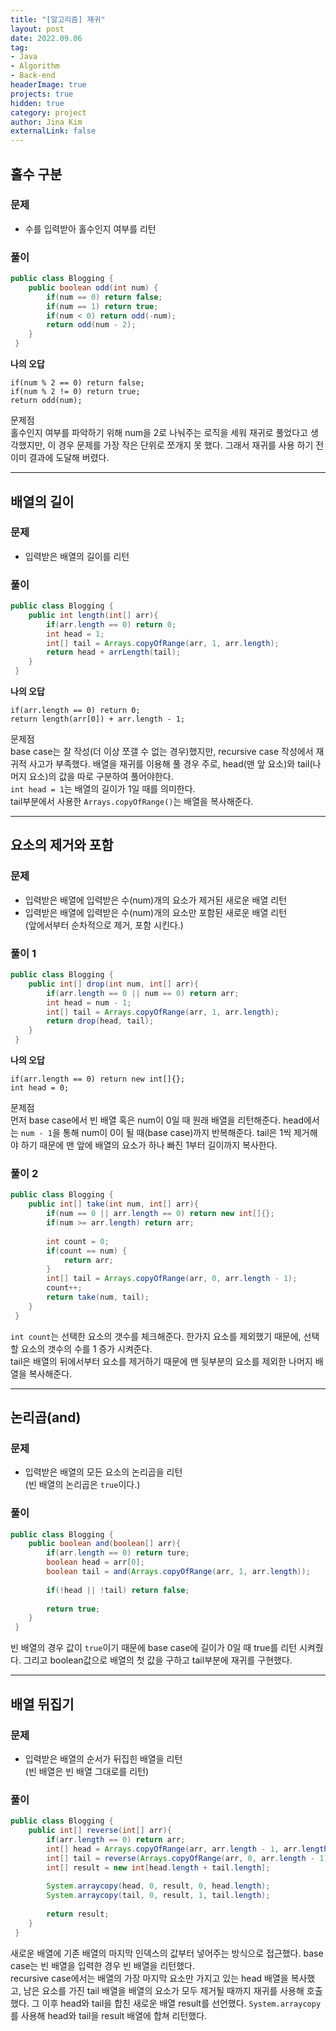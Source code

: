 ```yaml
---
title: "[알고리즘] 재귀"
layout: post
date: 2022.09.06
tag:
- Java
- Algorithm
- Back-end
headerImage: true
projects: true
hidden: true 
category: project
author: Jina Kim
externalLink: false
---
```


## 홀수 구분  
### 문제  
- 수를 입력받아 홀수인지 여부를 리턴   

### 풀이  
```java
public class Blogging {
	public boolean odd(int num) {
    	if(num == 0) return false;
        if(num == 1) return true;
        if(num < 0) return odd(-num);
        return odd(num - 2);
    }
 }
``` 
  
**나의 오답**   
```
if(num % 2 == 0) return false;
if(num % 2 != 0) return true;
return odd(num);
```
문제점  
홀수인지 여부를 파악하기 위해 num을 2로 나눠주는 로직을 세워 재귀로 풀었다고 생각했지만, 이 경우 문제를 가장 작은 단위로 쪼개지 못 했다. 그래서 재귀를 사용 하기 전 이미 결과에 도달해 버렸다.

-----
## 배열의 길이  
### 문제  
- 입력받은 배열의 길이를 리턴   

### 풀이  
```java
public class Blogging {
	public int length(int[] arr){
    	if(arr.length == 0) return 0;
        int head = 1;
        int[] tail = Arrays.copyOfRange(arr, 1, arr.length);
        return head + arrLength(tail);
	}
 }
```

**나의 오답**   
```
if(arr.length == 0) return 0;
return length(arr[0]) + arr.length - 1;
```
문제점  
base case는 잘 작성(더 이상 쪼갤 수 없는 경우)했지만, recursive case 작성에서 재귀적 사고가 부족했다. 배열을 재귀를 이용해 풀 경우 주로, head(맨 앞 요소)와 tail(나머지 요소)의 값을 따로 구분하여 풀어야한다.   
`int head = 1`는 배열의 길이가 1일 때를 의미한다.   
tail부분에서 사용한 `Arrays.copyOfRange()`는 배열을 복사해준다.   

-----
## 요소의 제거와 포함
### 문제  
- 입력받은 배열에 입력받은 수(num)개의 요소가 제거된 새로운 배열 리턴   
- 입력받은 배열에 입력받은 수(num)개의 요소만 포함된 새로운 배열 리턴   
(앞에서부터 순차적으로 제거, 포함 시킨다.)  

### 풀이 1  
```java
public class Blogging {
	public int[] drop(int num, int[] arr){
    	if(arr.length == 0 || num == 0) return arr;
        int head = num - 1;
        int[] tail = Arrays.copyOfRange(arr, 1, arr.length);
        return drop(head, tail);
	}
 }
```

**나의 오답**   
```
if(arr.length == 0) return new int[]{};
int head = 0;
```
문제점   
먼저 base case에서 빈 배열 혹은 num이 0일 때 원래 배열을 리턴해준다. head에서는 `num - 1`을 통해 num이 0이 될 때(base case)까지 반복해준다. tail은 1씩 제거해야 하기 때문에 맨 앞에 배열의 요소가 하나 빠진 1부터 길이까지 복사한다.  


### 풀이 2  
```java
public class Blogging {
	public int[] take(int num, int[] arr){
    	if(num == 0 || arr.length == 0) return new int[]{};
        if(num >= arr.length) return arr;
        
        int count = 0;
        if(count == num) {
        	return arr;
		}
        int[] tail = Arrays.copyOfRange(arr, 0, arr.length - 1);
        count++;
        return take(num, tail);
	}
 }
```
`int count`는 선택한 요소의 갯수를 체크해준다. 한가지 요소를 제외했기 때문에, 선택할 요소의 갯수의 수를 1 증가 시켜준다.    
tail은 배열의 뒤에서부터 요소를 제거하기 때문에 맨 뒷부분의 요소를 제외한 나머지 배열을 복사해준다.  


-----
## 논리곱(and)
### 문제  
- 입력받은 배열의 모든 요소의 논리곱을 리턴  
(빈 배열의 논리곱은 `true`이다.)  

### 풀이  
```java
public class Blogging {
	public boolean and(boolean[] arr){
    	if(arr.length == 0) return ture;
        boolean head = arr[0];
        boolean tail = and(Arrays.copyOfRange(arr, 1, arr.length));
        
        if(!head || !tail) return false;
        
        return true;
	}
 }
```
빈 배열의 경우 값이 `true`이기 때문에 base case에 길이가 0일 때 true를 리턴 시켜줬다. 그리고 boolean값으로 배열의 첫 값을 구하고 tail부분에 재귀를 구현했다.  

-----
## 배열 뒤집기  
### 문제  
- 입력받은 배열의 순서가 뒤집힌 배열을 리턴  
(빈 배열은 빈 배열 그대로를 리턴)  

### 풀이  
```java
public class Blogging {
	public int[] reverse(int[] arr){
    	if(arr.length == 0) return arr;
        int[] head = Arrays.copyOfRange(arr, arr.length - 1, arr.length);
        int[] tail = reverse(Arrays.copyOfRange(arr, 0, arr.length - 1));
        int[] result = new int[head.length + tail.length];
        
        System.arraycopy(head, 0, result, 0, head.length);
        System.arraycopy(tail, 0, result, 1, tail.length);
        
        return result;
	} 
 }
```
새로운 배열에 기존 배열의 마지막 인덱스의 값부터 넣어주는 방식으로 접근했다. base case는 빈 배열을 입력한 경우 빈 배열을 리턴했다.  
recursive case에서는 배열의 가장 마지막 요소만 가지고 있는 head 배열을 복사했고, 남은 요소를 가진 tail 배열을 배열의 요소가 모두 제거될 때까지 재귀를 사용해 호출했다. 그 이후 head와 tail을 합친 새로운 배열 result를 선언했다. `System.arraycopy`를 사용해 head와 tail을 result 배열에 합쳐 리턴했다.  
